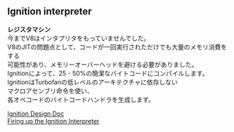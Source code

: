 ## Ignition interpreter 

**レジスタマシン**  
今までV8はインタプリタをもっていませんでした。  
V8のJITの問題点として、コードが一回実行されただけでも大量のメモリ消費をする  
可能性があり、メモリーオーバーヘッドを避ける必要がありました。  
Ignitionによって、25 - 50%の簡潔なバイトコードにコンパイルします。  
IgnitionはTurbofanの低レベルのアーキテクチャに依存しない  
マクロアセンブリ命令を使い、  
各オペコードのバイトコードハンドラを生成します。 

[Ignition Design Doc](https://docs.google.com/document/d/11T2CRex9hXxoJwbYqVQ32yIPMh0uouUZLdyrtmMoL44/edit)  
[Firing up the Ignition Interpreter](https://v8project.blogspot.jp/2016/08/firing-up-ignition-interpreter.html)
